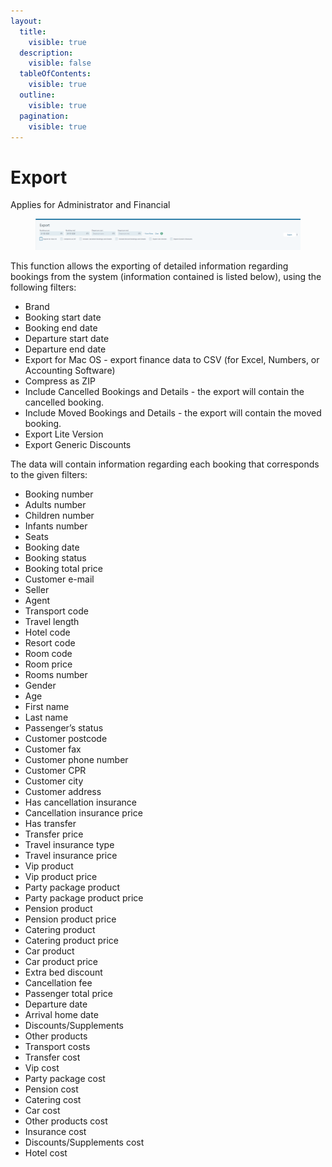 ```yaml
---
layout:
  title:
    visible: true
  description:
    visible: false
  tableOfContents:
    visible: true
  outline:
    visible: true
  pagination:
    visible: true
---
```


# Export

Applies for Administrator and Financial

<figure><img src=".gitbook/assets/image (13) (1) (1) (1) (1) (1).png" alt=""><figcaption></figcaption></figure>

This function allows the exporting of detailed information regarding bookings from the system (information contained is listed below), using the following filters:

* Brand
* Booking start date
* Booking end date
* Departure start date
* Departure end date
* Export for Mac OS - export finance data to CSV (for Excel, Numbers, or Accounting Software)
* Compress as ZIP
* Include Cancelled Bookings and Details - the export will contain the cancelled booking.&#x20;
* Include Moved Bookings and Details - the export will contain the moved booking.
* Export Lite Version
* Export Generic Discounts

The data will contain information regarding each booking that corresponds to the given filters:

* Booking number
* Adults number
* Children number
* Infants number
* Seats
* Booking date
* Booking status
* Booking total price
* Customer e-mail
* Seller
* Agent
* Transport code
* Travel length
* Hotel code
* Resort code
* Room code
* Room price
* Rooms number
* Gender
* Age
* First name
* Last name
* Passenger’s status
* Customer postcode
* Customer fax
* Customer phone number
* Customer CPR
* Customer city
* Customer address
* Has cancellation insurance
* Cancellation insurance price
* Has transfer
* Transfer price
* Travel insurance type
* Travel insurance price
* Vip product
* Vip product price
* Party package product
* Party package product price
* Pension product
* Pension product price
* Catering product
* Catering product price
* Car product
* Car product price
* Extra bed discount
* Cancellation fee
* Passenger total price
* Departure date
* Arrival home date
* Discounts/Supplements
* Other products
* Transport costs
* Transfer cost
* Vip cost
* Party package cost
* Pension cost
* Catering cost
* Car cost
* Other products cost
* Insurance cost
* Discounts/Supplements cost
* Hotel cost
